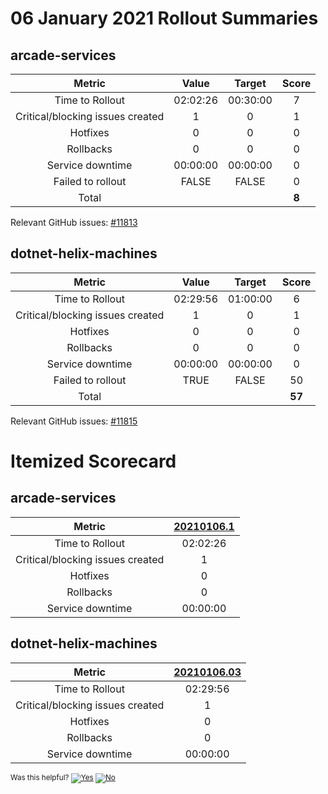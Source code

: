 # 06 January 2021 Rollout Summaries

## arcade-services

|              Metric              |   Value  |  Target  |   Score   |
|:--------------------------------:|:--------:|:--------:|:---------:|
| Time to Rollout                  | 02:02:26 | 00:30:00 |     7     |
| Critical/blocking issues created |     1    |    0     |     1     |
| Hotfixes                         |     0    |    0     |     0     |
| Rollbacks                        |     0    |    0     |     0     |
| Service downtime                 | 00:00:00 | 00:00:00 |     0     |
| Failed to rollout                |   FALSE  |   FALSE  |     0     |
| Total                            |          |          |   **8**   |

Relevant GitHub issues: [#11813](https://github.com/dotnet/core-eng/issues/11813)
## dotnet-helix-machines

|              Metric              |   Value  |  Target  |   Score   |
|:--------------------------------:|:--------:|:--------:|:---------:|
| Time to Rollout                  | 02:29:56 | 01:00:00 |     6     |
| Critical/blocking issues created |     1    |    0     |     1     |
| Hotfixes                         |     0    |    0     |     0     |
| Rollbacks                        |     0    |    0     |     0     |
| Service downtime                 | 00:00:00 | 00:00:00 |     0     |
| Failed to rollout                |   TRUE  |   FALSE  |     50     |
| Total                            |          |          |   **57**   |

Relevant GitHub issues: [#11815](https://github.com/dotnet/core-eng/issues/11815)
# Itemized Scorecard

## arcade-services

| Metric | [20210106.1](https://dev.azure.com/dnceng/7ea9116e-9fac-403d-b258-b31fcf1bb293/_build/results?buildId=940342) |
|:-----:|:-----:|
| Time to Rollout | 02:02:26 |
| Critical/blocking issues created | 1 |
| Hotfixes | 0 |
| Rollbacks | 0 |
| Service downtime | 00:00:00 |


## dotnet-helix-machines

| Metric | [20210106.03](https://dev.azure.com/dnceng/7ea9116e-9fac-403d-b258-b31fcf1bb293/_build/results?buildId=940115) |
|:-----:|:-----:|
| Time to Rollout | 02:29:56 |
| Critical/blocking issues created | 1 |
| Hotfixes | 0 |
| Rollbacks | 0 |
| Service downtime | 00:00:00 |



<!-- Begin Generated Content: Doc Feedback -->
<sub>Was this helpful? [![Yes](https://helix.dot.net/f/ip/5?p=Documentation%5CTeamProcess%5CRollout-Scorecards%5CScorecard_2021-01-06.md)](https://helix.dot.net/f/p/5?p=Documentation%5CTeamProcess%5CRollout-Scorecards%5CScorecard_2021-01-06.md) [![No](https://helix.dot.net/f/in)](https://helix.dot.net/f/n/5?p=Documentation%5CTeamProcess%5CRollout-Scorecards%5CScorecard_2021-01-06.md)</sub>
<!-- End Generated Content-->
